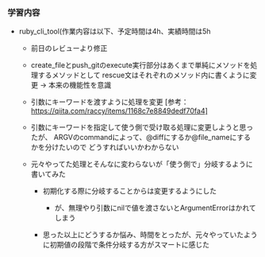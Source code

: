 ### 学習内容
- ruby_cli_tool(作業内容は以下、予定時間は4h、実績時間は5h
  - 前日のレビューより修正

  - create_fileとpush_gitのexecute実行部分はあくまで単純にメソッドを処理するメソッドとして
    rescue文はそれぞれのメソッド内に書くように変更 -> 本来の機能性を意識

  - 引数にキーワードを渡すように処理を変更
  [参考：https://qiita.com/raccy/items/1168c7e8849dedf70fa4]
  - 引数にキーワードを指定して使う側で受け取る処理に変更しようと思ったが、
    ARGVのcommandによって、@diffにするか@file_nameにするかを分けたいので
    どうすればいいかわからない

  - 元々やってた処理とそんなに変わらないが「使う側で」分岐するように書いてみた
    - 初期化する際に分岐することからは変更するようにした
      - が、無理やり引数にnilで値を渡さないとArgumentErrorはかれてしまう
    
    - 思った以上にどうするか悩み、時間をとったが、元々やっていたように初期値の段階で条件分岐する方がスマートに感じた